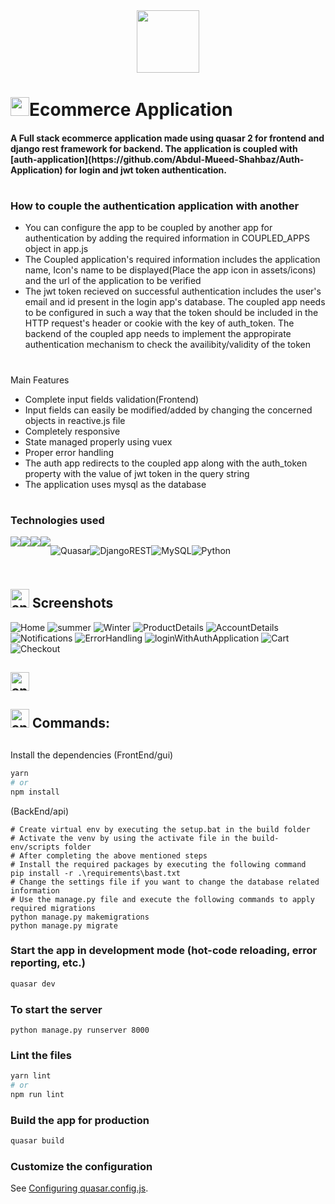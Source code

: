 <div align="center">
  <img src="https://media.giphy.com/media/L2kr3y97uJauF6T6Lh/giphy.gif" width="100"/>
</div>

<h1><img src="https://media.giphy.com/media/hvRJCLFzcasrR4ia7z/giphy.gif" width="30px"/>Ecommerce Application</h1>

<h4>A Full stack ecommerce application made using quasar 2 for frontend and django rest framework for backend. The application is coupled with [auth-application](https://github.com/Abdul-Mueed-Shahbaz/Auth-Application) for login and jwt token authentication.</h4>



#
### How to couple the authentication application with another
* You can configure the app to be coupled by another app for authentication by adding the required information in COUPLED_APPS object in app.js
* The Coupled application's required information includes the application name, Icon's name to be displayed(Place the app icon in assets/icons) and the url of the application to be verified
* The jwt token recieved on successful authentication includes the user's email and id present in the login app's database. The coupled app needs to be configured in such a way that the token should be included in the HTTP request's header or cookie with the key of auth_token. The backend of the coupled app needs to implement the appropirate authentication mechanism to check the availibity/validity of the token
#

 Main Features</h2>

* Complete input fields validation(Frontend)
* Input fields can easily be modified/added by changing the concerned objects in reactive.js file
* Completely responsive
* State managed properly using vuex
* Proper error handling
* The auth app redirects to the coupled app along with the auth_token property with the value of jwt token in the query string
* The application uses mysql as the database

#




### Technologies used

<div style="display:flex">
<img src="https://img.shields.io/badge/CSS3-1572B6?style=for-the-badge&logo=css3&logoColor=white" />
<img src="https://img.shields.io/badge/JavaScript-323330?style=for-the-badge&logo=javascript&logoColor=F7DF1E" />
<img src="https://img.shields.io/badge/json-5E5C5C?style=for-the-badge&logo=json&logoColor=white" />
<img src="https://img.shields.io/badge/Vue.js-35495E?style=for-the-badge&logo=vuedotjs&logoColor=4FC08D" />
 
![Quasar](https://img.shields.io/badge/Quasar-16B7FB?style=for-the-badge&logo=quasar&logoColor=black)![DjangoREST](https://img.shields.io/badge/DJANGO-REST-ff1709?style=for-the-badge&logo=django&logoColor=white&color=ff1709&labelColor=gray)![MySQL](https://img.shields.io/badge/mysql-%2300f.svg?style=for-the-badge&logo=mysql&logoColor=white)![Python](https://img.shields.io/badge/python-3670A0?style=for-the-badge&logo=python&logoColor=ffdd54)
  
</div>

#
<h2><img  width="30px" src="https://www.animatedimages.org/data/media/491/animated-television-image-0115.gif" border="0" alt="animated-television-image-0115" />
  Screenshots</h2>

![Home](https://user-images.githubusercontent.com/52679916/207143514-df94da04-a394-4960-9990-a49942889cd8.png)
![summer](https://user-images.githubusercontent.com/52679916/207143677-15f60563-80b4-480d-a094-586697e2730c.png)
![Winter](https://user-images.githubusercontent.com/52679916/207143688-48a67dfb-a47f-43b4-b4af-242fd84a20d5.png)
![ProductDetails](https://user-images.githubusercontent.com/52679916/207143624-13513a4a-2717-45c3-810a-7bfb6578c4d8.png)
![AccountDetails](https://user-images.githubusercontent.com/52679916/207143392-8cf216ac-c119-41b1-9de0-f33f2db901c1.png)
![Notifications](https://user-images.githubusercontent.com/52679916/207143556-7504b5c2-5e44-4869-8138-ea71f3af62b2.png)
![ErrorHandling](https://user-images.githubusercontent.com/52679916/207143501-12f5deb1-81c0-4fbb-aa26-6baf37fb8ddb.png)
![loginWithAuthApplication](https://user-images.githubusercontent.com/52679916/207143548-6a925a9f-e4a6-4082-ba18-09d1a3e98fbc.png)
![Cart](https://user-images.githubusercontent.com/52679916/207143476-2587bc15-ccf9-40b7-be99-d04647310322.png)
![Checkout](https://user-images.githubusercontent.com/52679916/207143485-048a50e6-ddf4-48d7-b57c-c49ff39ea3a5.png)

<h2><img width="30px" src="https://www.animatedimages.org/data/media/491/animated-television-image-0134.gif" border="0" alt="animated-television-image-0134" />


<h2><img width="30px" src="https://www.animatedimages.org/data/media/318/animated-computer-smiley-image-0080.gif" border="0" alt="animated-computer-smiley-image-0080" />  Commands:</h2>

##
Install the dependencies
(FrontEnd/gui)
```bash
yarn
# or
npm install
```
(BackEnd/api)
```
# Create virtual env by executing the setup.bat in the build folder
# Activate the venv by using the activate file in the build-env/scripts folder
# After completing the above mentioned steps
# Install the required packages by executing the following command
pip install -r .\requirements\bast.txt 
# Change the settings file if you want to change the database related information
# Use the manage.py file and execute the following commands to apply required migrations
python manage.py makemigrations 
python manage.py migrate
```

### Start the app in development mode (hot-code reloading, error reporting, etc.)
```bash
quasar dev
```
### To start the server
```
python manage.py runserver 8000
```

### Lint the files
```bash
yarn lint
# or
npm run lint
```



### Build the app for production
```bash
quasar build
```

### Customize the configuration
See [Configuring quasar.config.js](https://v2.quasar.dev/quasar-cli-webpack/quasar-config-js).

